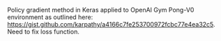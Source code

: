 Policy gradient method in Keras applied to OpenAI Gym Pong-V0 environment as outlined here: https://gist.github.com/karpathy/a4166c7fe253700972fcbc77e4ea32c5. Need to fix loss function.

